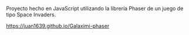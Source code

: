 Proyecto hecho en JavaScript utilizando la librería Phaser de un juego
de tipo Space Invaders.

https://juan1639.github.io/Galaximi-phaser